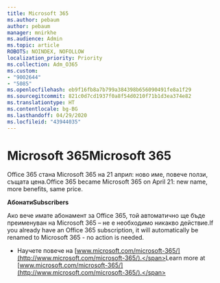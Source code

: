 ```yaml
---
title: Microsoft 365
ms.author: pebaum
author: pebaum
manager: mnirkhe
ms.audience: Admin
ms.topic: article
ROBOTS: NOINDEX, NOFOLLOW
localization_priority: Priority
ms.collection: Adm_O365
ms.custom:
- "9002644"
- "5085"
ms.openlocfilehash: eb9f16fb8a7b799a384398b656090491fe8a1f29
ms.sourcegitcommit: 821c0d7cd1937f0a8f54d0210f71b1d3ea374e82
ms.translationtype: HT
ms.contentlocale: bg-BG
ms.lasthandoff: 04/29/2020
ms.locfileid: "43944035"
---
```

# <a name="microsoft-365"></a><span data-ttu-id="0ddd2-102">Microsoft 365</span><span class="sxs-lookup"><span data-stu-id="0ddd2-102">Microsoft 365</span></span>

<span data-ttu-id="0ddd2-103">Office 365 стана Microsoft 365 на 21 април: ново име, повече ползи, същата цена.</span><span class="sxs-lookup"><span data-stu-id="0ddd2-103">Office 365 became Microsoft 365 on April 21: new name, more benefits, same price.</span></span>

<span data-ttu-id="0ddd2-104">**Абонати**</span><span class="sxs-lookup"><span data-stu-id="0ddd2-104">**Subscribers**</span></span>

<span data-ttu-id="0ddd2-105">Ако вече имате абонамент за Office 365, той автоматично ще бъде преименуван на Microsoft 365 – не е необходимо никакво действие.</span><span class="sxs-lookup"><span data-stu-id="0ddd2-105">If you already have an Office 365 subscription, it will automatically be renamed to Microsoft 365 - no action is needed.</span></span>

- <span data-ttu-id="0ddd2-106">Научете повече на [www.microsoft.com/microsoft-365/](http://www.microsoft.com/microsoft-365/).</span><span class="sxs-lookup"><span data-stu-id="0ddd2-106">Learn more at [www.microsoft.com/microsoft-365/](http://www.microsoft.com/microsoft-365/).</span></span>
